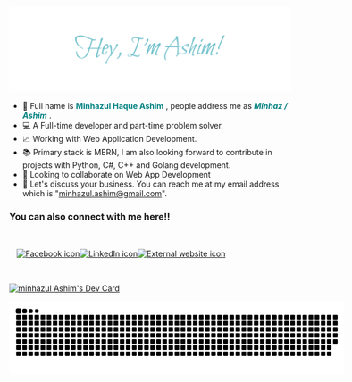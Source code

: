 <img width="600px" src="assets/signature.png"/>


- 🪪 Full name is <b style="color:teal">Minhazul Haque Ashim</b> , people address me as <b><i style="color:teal">Minhaz / Ashim</i></b> .
- 💻 A Full-time developer and part-time problem solver.
- 📈 Working with Web Application Development.
- 📚 Primary stack is MERN, I am also looking forward to contribute in projects with Python, C#, C++ and Golang development.
- 🙌 Looking to collaborate on Web App Development
- 📨 Let's discuss your business. You can reach me at my email address which is "minhazul.ashim@gmail.com".

<h3>You can also connect with me here!!</h3>

<div style="width: 400px; height: 80px; display: flex; justify-content: center; align-items: center;">
  <div>
    <a href="https://www.facebook.com/minhazulhaqueashim" target="_blank">
      <img src="https://www.freepnglogos.com/uploads/facebook-logo-icon/facebook-logo-icon-facebook-icon-png-images-icons-and-png-backgrounds-1.png" alt="Facebook icon" style="background-color: transparent; height: 30px;">
    </a>
  </div>
  <div>
    <a href="https://www.linkedin.com/in/minhazulhaqueashim" target="_blank">
      <img src="https://www.pngall.com/wp-content/uploads/2016/07/Linkedin-Download-PNG.png" alt="LinkedIn icon" style="background-color: transparent; height: 30px;">
    </a>
  </div>
  <div>
    <a href="https://minhazul-ashim-react.netlify.com" target="_blank">
      <img src="https://upload.wikimedia.org/wikipedia/commons/thumb/6/6a/External_link_font_awesome.svg/1200px-External_link_font_awesome.svg.png" alt="External website icon" style="background-color: transparent; height: 30px;">
    </a>
  </div>
</div>


<a href="https://app.daily.dev/minhazul_ashim"><img src="https://github.com/minhazul-ashim/devcard-autocommit/blob/main/devcard.svg" width="400px" style="margin:auto" alt="minhazul Ashim's Dev Card"/></a>

<div style="width:600px; height:200px; position: relative; margin-top:16px;">
    <img style="position:absolute; top: 0; bottom:0; right:0; left:0" src="assets/github-contribution-grid-snake.svg" alt=""/>
</div>
